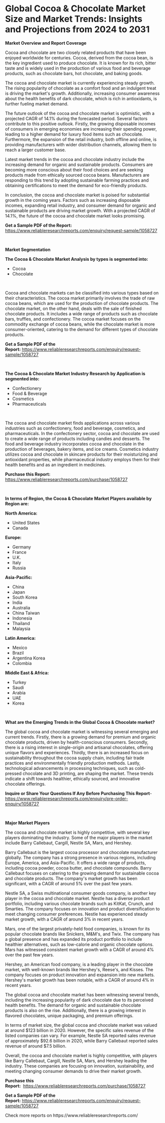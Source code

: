 <p><h1>Global Cocoa & Chocolate Market Size and Market Trends: Insights and Projections from 2024 to 2031</h1></p><p><strong>Market Overview and Report Coverage</strong></p>
<p><p>Cocoa and chocolate are two closely related products that have been enjoyed worldwide for centuries. Cocoa, derived from the cocoa bean, is the key ingredient used to produce chocolate. It is known for its rich, bitter taste and is widely used in the production of various food and beverage products, such as chocolate bars, hot chocolate, and baking goods.</p><p>The cocoa and chocolate market is currently experiencing steady growth. The rising popularity of chocolate as a comfort food and an indulgent treat is driving the market's growth. Additionally, increasing consumer awareness about the health benefits of dark chocolate, which is rich in antioxidants, is further fueling market demand.</p><p>The future outlook of the cocoa and chocolate market is optimistic, with a projected CAGR of 14.1% during the forecasted period. Several factors contribute to this positive outlook. Firstly, the growing disposable incomes of consumers in emerging economies are increasing their spending power, leading to a higher demand for luxury food items such as chocolate. Furthermore, the expansion of the retail industry, both offline and online, is providing manufacturers with wider distribution channels, allowing them to reach a larger customer base.</p><p>Latest market trends in the cocoa and chocolate industry include the increasing demand for organic and sustainable products. Consumers are becoming more conscious about their food choices and are seeking products made from ethically sourced cocoa beans. Manufacturers are responding to this trend by adopting sustainable farming practices and obtaining certifications to meet the demand for eco-friendly products.</p><p>In conclusion, the cocoa and chocolate market is poised for substantial growth in the coming years. Factors such as increasing disposable incomes, expanding retail industry, and consumer demand for organic and sustainable products are driving market growth. With a projected CAGR of 14.1%, the future of the cocoa and chocolate market looks promising.</p></p>
<p><strong>Get a Sample PDF of the Report:</strong> <a href="https://www.reliableresearchreports.com/enquiry/request-sample/1058727">https://www.reliableresearchreports.com/enquiry/request-sample/1058727</a></p>
<p>&nbsp;</p>
<p><strong>Market Segmentation</strong></p>
<p><strong>The Cocoa & Chocolate Market Analysis by types is segmented into:</strong></p>
<p><ul><li>Cocoa</li><li>Chocolate</li></ul></p>
<p>&nbsp;</p>
<p><p>Cocoa and chocolate markets can be classified into various types based on their characteristics. The cocoa market primarily involves the trade of raw cocoa beans, which are used for the production of chocolate products. The chocolate market, on the other hand, deals with the sale of finished chocolate products. It includes a wide range of products such as chocolate bars, truffles, and confectionery. The cocoa market focuses on the commodity exchange of cocoa beans, while the chocolate market is more consumer-oriented, catering to the demand for different types of chocolate products.</p></p>
<p><strong>Get a Sample PDF of the Report:</strong>&nbsp;<a href="https://www.reliableresearchreports.com/enquiry/request-sample/1058727">https://www.reliableresearchreports.com/enquiry/request-sample/1058727</a></p>
<p>&nbsp;</p>
<p><strong>The Cocoa & Chocolate Market Industry Research by Application is segmented into:</strong></p>
<p><ul><li>Confectionery</li><li>Food & Beverage</li><li>Cosmetics</li><li>Pharmaceuticals</li></ul></p>
<p>&nbsp;</p>
<p><p>The cocoa and chocolate market finds applications across various industries such as confectionery, food and beverage, cosmetics, and pharmaceuticals. In the confectionery sector, cocoa and chocolate are used to create a wide range of products including candies and desserts. The food and beverage industry incorporates cocoa and chocolate in the production of beverages, bakery items, and ice creams. Cosmetics industry utilizes cocoa and chocolate in skincare products for their moisturizing and antioxidant properties, while pharmaceutical industry employs them for their health benefits and as an ingredient in medicines.</p></p>
<p><strong>Purchase this Report:</strong>&nbsp; <a href="https://www.reliableresearchreports.com/purchase/1058727">https://www.reliableresearchreports.com/purchase/1058727</a></p>
<p>&nbsp;</p>
<p><strong>In terms of Region, the Cocoa & Chocolate Market Players available by Region are:</strong></p>
<p>
    <p> <strong> North America: </strong>
        <ul>
            <li>United States</li>
            <li>Canada</li>
        </ul>
        </p> 
    <p> <strong> Europe: </strong>
        <ul>
            <li>Germany</li>
            <li>France</li>
            <li>U.K.</li>
            <li>Italy</li>
            <li>Russia</li>
        </ul>
        </p> 
    <p> <strong> Asia-Pacific: </strong>
        <ul>
            <li>China</li>
            <li>Japan</li>
            <li>South Korea</li>
            <li>India</li>
            <li>Australia</li>
            <li>China Taiwan</li>
            <li>Indonesia</li>
            <li>Thailand</li>
            <li>Malaysia</li>
        </ul>
        </p> 
    <p> <strong> Latin America: </strong>
        <ul>
            <li>Mexico</li>
            <li>Brazil</li>
            <li>Argentina Korea</li>
            <li>Colombia</li>
        </ul>
        </p> 
    <p> <strong> Middle East & Africa: </strong>
        <ul>
            <li>Turkey</li>
            <li>Saudi</li>
            <li>Arabia</li>
            <li>UAE</li>
            <li>Korea</li>
        </ul>
    </p>
    </p>
<p>&nbsp;</p>
<p><strong>What are the Emerging Trends in the Global Cocoa & Chocolate market?</strong></p>
<p><p>The global cocoa and chocolate market is witnessing several emerging and current trends. Firstly, there is a growing demand for premium and organic chocolate products, driven by health-conscious consumers. Secondly, there is a rising interest in single-origin and artisanal chocolates, offering unique flavors and experiences. Thirdly, there is an increased focus on sustainability throughout the cocoa supply chain, including fair trade practices and environmentally friendly production methods. Lastly, technological advancements in processing techniques, such as cold-pressed chocolate and 3D printing, are shaping the market. These trends indicate a shift towards healthier, ethically sourced, and innovative chocolate offerings.</p></p>
<p><strong>Inquire or Share Your Questions If Any Before Purchasing This Report</strong>- <a href="https://www.reliableresearchreports.com/enquiry/pre-order-enquiry/1058727">https://www.reliableresearchreports.com/enquiry/pre-order-enquiry/1058727</a></p>
<p>&nbsp;</p>
<p><strong>Major Market Players</strong></p>
<p><p>The cocoa and chocolate market is highly competitive, with several key players dominating the industry. Some of the major players in the market include Barry Callebaut, Cargill, Nestle SA, Mars, and Hershey.</p><p>Barry Callebaut is the largest cocoa processor and chocolate manufacturer globally. The company has a strong presence in various regions, including Europe, America, and Asia-Pacific. It offers a wide range of products, including cocoa powder, cocoa butter, and chocolate compounds. Barry Callebaut focuses on catering to the growing demand for sustainable cocoa and chocolate products. The company's market growth has been significant, with a CAGR of around 5% over the past few years.</p><p>Nestle SA, a Swiss multinational consumer goods company, is another key player in the cocoa and chocolate market. Nestle has a diverse product portfolio, including various chocolate brands such as KitKat, Crunch, and Smarties. The company focuses on innovation and product diversification to meet changing consumer preferences. Nestle has experienced steady market growth, with a CAGR of around 3% in recent years.</p><p>Mars, one of the largest privately-held food companies, is known for its popular chocolate brands like Snickers, M&M's, and Twix. The company has a global presence and has expanded its product portfolio to include healthier alternatives, such as low-calorie and organic chocolate options. Mars has witnessed consistent market growth with a CAGR of around 4% over the past few years.</p><p>Hershey, an American food company, is a leading player in the chocolate market, with well-known brands like Hershey's, Reese's, and Kisses. The company focuses on product innovation and expansion into new markets. Hershey's market growth has been notable, with a CAGR of around 4% in recent years.</p><p>The global cocoa and chocolate market has been witnessing several trends, including the increasing popularity of dark chocolate due to its perceived health benefits. The demand for organic and sustainable chocolate products is also on the rise. Additionally, there is a growing interest in flavored chocolates, unique packaging, and premium offerings.</p><p>In terms of market size, the global cocoa and chocolate market was valued at around $123 billion in 2020. However, the specific sales revenue of the listed companies can vary. For example, Nestle SA reported sales revenue of approximately $92.6 billion in 2020, while Barry Callebaut reported sales revenue of around $7.5 billion.</p><p>Overall, the cocoa and chocolate market is highly competitive, with players like Barry Callebaut, Cargill, Nestle SA, Mars, and Hershey leading the industry. These companies are focusing on innovation, sustainability, and meeting changing consumer demands to drive their market growth.</p></p>
<p><strong>Purchase this Report:</strong>&nbsp;&nbsp;<a href="https://www.reliableresearchreports.com/purchase/1058727">https://www.reliableresearchreports.com/purchase/1058727</a></p>
<p></p>
<p><strong>Get a Sample PDF of the Report:</strong>&nbsp;<a href="https://www.reliableresearchreports.com/enquiry/request-sample/1058727">https://www.reliableresearchreports.com/enquiry/request-sample/1058727</a></p>
<p>Check more reports on https://www.reliableresearchreports.com/</p>
